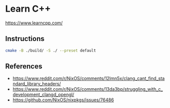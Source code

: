 # Learn C++

https://www.learncpp.com/

## Instructions

```bash
cmake -B ./build/ -S ./ --preset default
```

## References

- https://www.reddit.com/r/NixOS/comments/12lmn5x/clang_cant_find_standard_library_headers/
- https://www.reddit.com/r/NixOS/comments/13da3bp/struggling_with_c_development_clangd_opengl/
- https://github.com/NixOS/nixpkgs/issues/76486
